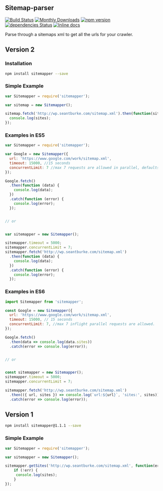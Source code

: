 ## Sitemap-parser
[![Build Status](https://travis-ci.org/hawaiianchimp/sitemapper.svg?branch=master)](https://travis-ci.org/hawaiianchimp/sitemapper) [![Monthly Downloads](https://img.shields.io/npm/dm/sitemapper.svg)](https://www.npmjs.com/package/sitemapper)
[![npm version](https://badge.fury.io/js/sitemapper.svg)](https://badge.fury.io/js/sitemapper)
[![dependencies Status](https://david-dm.org/hawaiianchimp/sitemapper/status.svg)](https://david-dm.org/hawaiianchimp/sitemapper)
[![Inline docs](http://inch-ci.org/github/hawaiianchimp/sitemapper.svg?branch=master)](http://inch-ci.org/github/hawaiianchimp/sitemapper)

Parse through a sitemaps xml to get all the urls for your crawler.
## Version 2

### Installation
```bash
npm install sitemapper --save
```

### Simple Example
```javascript
var Sitemapper = require('sitemapper');

var sitemap = new Sitemapper();

sitemap.fetch('http://wp.seantburke.com/sitemap.xml').then(function(sites) {
  console.log(sites);
});

```

### Examples in ES5
```javascript
var Sitemapper = require('sitemapper');

var Google = new Sitemapper({
  url: 'https://www.google.com/work/sitemap.xml',
  timeout: 15000, //15 seconds
  concurrentLimit: 7 //max 7 requests are allowed in parallel, defaults to 7
});

Google.fetch()
  .then(function (data) {
    console.log(data);
  })
  .catch(function (error) {
    console.log(error);
  });


// or


var sitemapper = new Sitemapper();

sitemapper.timeout = 5000;
sitemapper.concurrentLimit = 7;
sitemapper.fetch('http://wp.seantburke.com/sitemap.xml')
  .then(function (data) {
    console.log(data);
  })
  .catch(function (error) {
    console.log(error);
  });

```

### Examples in ES6
```javascript
import Sitemapper from 'sitemapper';

const Google = new Sitemapper({
  url: 'https://www.google.com/work/sitemap.xml',
  timeout: 15000, // 15 seconds
  concurrentLimit: 7, //max 7 inflight parallel requests are allowed.
});

Google.fetch()
  .then(data => console.log(data.sites))
  .catch(error => console.log(error));


// or


const sitemapper = new Sitemapper();
sitemapper.timeout = 5000;
sitemapper.concurrentLimit = 7;

sitemapper.fetch('http://wp.seantburke.com/sitemap.xml')
  .then(({ url, sites }) => console.log(`url:${url}`, 'sites:', sites))
  .catch(error => console.log(error));
```

## Version 1

```bash
npm install sitemapper@1.1.1 --save
```

### Simple Example

```javascript
var Sitemapper = require('sitemapper');

var sitemapper = new Sitemapper();

sitemapper.getSites('http://wp.seantburke.com/sitemap.xml', function(err, sites) {
    if (!err) {
     console.log(sites);
    }
});
```
